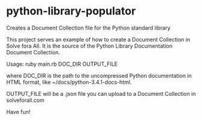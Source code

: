 python-library-populator
========================

Creates a Document Collection file for the Python standard library

This project serves an example of how to create a Document Collection in Solve fora All. 
It is the source of the Python Library Documentation Document Collection.

Usage:
  ruby main.rb DOC_DIR OUTPUT_FILE
  
where DOC_DIR is the path to the uncompressed Python documentation in HTML format, like ~/docs/python-3.4.1-docs-html.

OUTPUT_FILE will be a .json file you can upload to a Document Collection in solveforall.com

Have fun!
  
